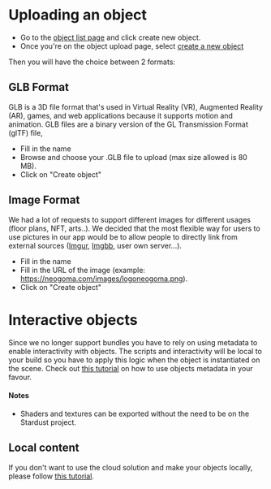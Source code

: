 # Uploading an object

- Go to the [object list page](https://stardust.neogoma.com/object_list) and click create new object.
- Once you're on the object upload page, select [create a new object](https://stardust.neogoma.com/add_bundle)

Then you will have the choice between 2 formats:

## GLB Format

GLB is a 3D file format that's used in Virtual Reality (VR), Augmented Reality (AR), games, and web applications because it supports motion and animation. GLB files are a binary version of the GL Transmission Format (glTF) file,
- Fill in the name
- Browse and choose your .GLB file to upload (max size allowed is 80 MB). 
- Click on "Create object"

## Image Format
We had a lot of requests to support different images for different usages (floor plans, NFT, arts..). We decided that the most flexible way for users to use pictures in our app would be to allow people to directly link from external sources ([Imgur](https://imgur.com/), [Imgbb](https://imgbb.com/), user own server...). 
- Fill in the name
- Fill in the URL of the image (example: https://neogoma.com/images/logoneogoma.png). 
- Click on "Create object"

# Interactive objects
Since we no longer support bundles you have to rely on using metadata to enable interactivity with objects. The scripts and interactivity will be local to your build so you have to apply this logic when the object is instantiated on the scene.
Check out [this tutorial](https://youtu.be/ez_dbPhejZs) on how to use objects metadata in your favour.  


#### Notes
- Shaders and textures can be exported without the need to be on the Stardust project.

## Local content

If you don't want to use the cloud solution and make your objects locally, please follow [this tutorial](developer/1_1_setup_project.md).
